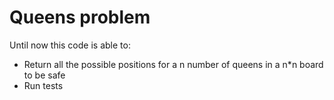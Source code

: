 # Queens problem

Until now this code is able to:
* Return all the possible positions for a n number of queens in a n\*n board to be safe
* Run tests
